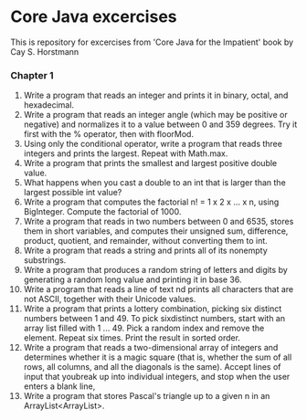 # Core Java excercises
This is repository for excercises from 'Core Java for the Impatient' book by Cay S. Horstmann

### Chapter 1
1. Write a program that reads an integer and prints it in binary, octal, and hexadecimal.
2. Write a program that reads an integer angle (which may be positive or negative) and normalizes it to a value between 0 and 359 degrees. Try it first with the % operator, then with floorMod.
3. Using only the conditional operator, write a program that reads three integers and prints the largest. Repeat with Math.max.
4. Write a program that prints the smallest and largest positive double value.
5. What happens when you cast a double to an int that is larger than the largest possible int value?
6. Write a program that computes the factorial n! = 1 x 2 x ... x n, using BigInteger. Compute the factorial of 1000.
7. Write a program that reads in two numbers between 0 and 6535, stores them in short variables, and computes their unsigned sum, difference, product, quotient, and remainder, without converting them to int.
8. Write a program that reads a string and prints all of its nonempty substrings.
10. Write a program that produces a random string of letters and digits by generating a random long value and printing it in base 36.
11. Write a program that reads a line of text nd prints all characters that are not ASCII, together with their Unicode values.
13. Write a program that prints a lottery combination, picking six distinct numbers between 1 and 49. To pick sixdistinct numbers, start with an array list filled with 1 ... 49. Pick a random index and remove the element. Repeat six times. Print the result in sorted order.
14. Write a program that reads a two-dimensional array of integers and determines whether it is a magic square (that is, whether the sum of all rows, all columns, and all the diagonals is the same). Accept lines of input that youbreak  up into individual integers, and stop when the user enters a blank line,
15. Write a program that stores Pascal's triangle up to a given n in an ArrayList<ArrayList<Integer>>.
